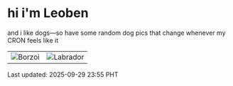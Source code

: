 # hi i'm Leoben

and i like dogs—so have some random dog pics that change whenever my CRON feels like it

|  |  |
|--------|----------|
| ![Borzoi](https://random-dog-vercel.vercel.app/api/random-borzoi?v=1759161357) | ![Labrador](https://random-dog-vercel.vercel.app/api/random-labrador?v=1759161357) |

Last updated: 2025-09-29 23:55 PHT

